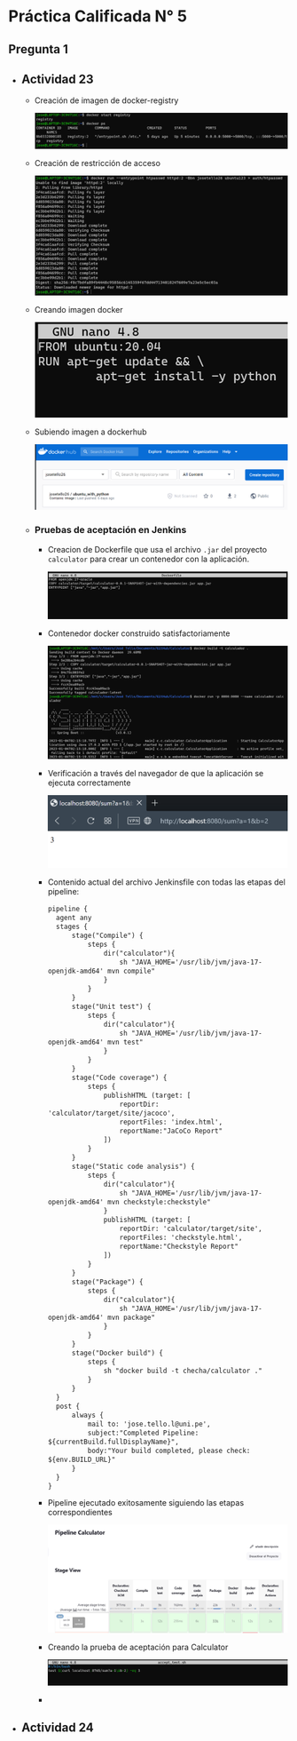 # Práctica Calificada N° 5

## Pregunta 1

- ## Actividad 23

  - Creación de imagen de docker-registry

    ![image-20230103222109826](README.assets/image-20230103222109826.png)

  - Creación de restricción de acceso

    ![image-20230103222049467](README.assets/image-20230103222049467.png)

  - Creando imagen docker

    ![image-20230103224433338](README.assets/image-20230103224433338.png)

  - Subiendo imagen a dockerhub

    ![image-20230103225012263](README.assets/image-20230103225012263.png)

  - ### Pruebas de aceptación en Jenkins

    - Creacion de Dockerfile que usa el archivo `.jar` del proyecto `calculator` para crear un contenedor con la aplicación.

      ![image-20230103225851192](README.assets/image-20230103225851192.png)

    - Contenedor docker construido satisfactoriamente

      ![image-20230103230053777](README.assets/image-20230103230053777.png)

    - Verificación a través del navegador de que la aplicación se ejecuta correctamente

      ![image-20230103230147322](README.assets/image-20230103230147322.png)

    - Contenido actual del archivo Jenkinsfile con todas las etapas del pipeline:

      ```
      pipeline {
      	agent any
      	stages {
      		stage("Compile") {
      			steps {
      				dir("calculator"){
      					sh "JAVA_HOME='/usr/lib/jvm/java-17-openjdk-amd64' mvn compile"
      				}
      			}
      		}
      		stage("Unit test") {
      			steps { 
      				dir("calculator"){
      					sh "JAVA_HOME='/usr/lib/jvm/java-17-openjdk-amd64' mvn test"
      				}
      			}
      		}
      		stage("Code coverage") {
      			steps {
      				publishHTML (target: [
      					reportDir: 'calculator/target/site/jacoco',
      					reportFiles: 'index.html',
      					reportName:"JaCoCo Report"
      				])
      			}
      		}
      		stage("Static code analysis") {
      			steps {
      				dir("calculator"){
      					sh "JAVA_HOME='/usr/lib/jvm/java-17-openjdk-amd64' mvn checkstyle:checkstyle"
      				}
      				publishHTML (target: [
      					reportDir: 'calculator/target/site',
      					reportFiles: 'checkstyle.html',
      					reportName:"Checkstyle Report"
      				])
      			}
      		}
      		stage("Package") {
      			steps {
      				dir("calculator"){
      					sh "JAVA_HOME='/usr/lib/jvm/java-17-openjdk-amd64' mvn package"
      				}
      			}
      		}
      		stage("Docker build") {
      			steps {
      				sh "docker build -t checha/calculator ."
      			}
      		}
      	}
      	post {
      		always {
      			mail to: 'jose.tello.l@uni.pe',
      			subject:"Completed Pipeline: ${currentBuild.fullDisplayName}",
      			body:"Your build completed, please check: ${env.BUILD_URL}"
      		}
      	}
      }
      ```

    - Pipeline ejecutado exitosamente siguiendo las etapas correspondientes
    
      ![image-20230104012305777](README.assets/image-20230104012305777.png)
    
    - Creando la prueba de aceptación para Calculator
    
      ![image-20230104012530836](README.assets/image-20230104012530836.png)
    
    - 

- ## Actividad 24